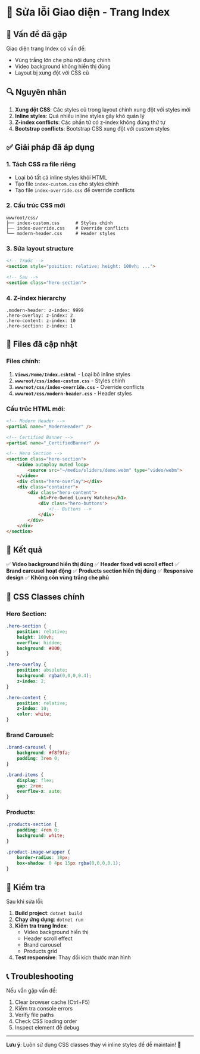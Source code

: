 # 🎨 Sửa lỗi Giao diện - Trang Index

## 🚨 Vấn đề đã gặp

Giao diện trang Index có vấn đề:
- Vùng trắng lớn che phủ nội dung chính
- Video background không hiển thị đúng
- Layout bị xung đột với CSS cũ

## 🔍 Nguyên nhân

1. **Xung đột CSS**: Các styles cũ trong layout chính xung đột với styles mới
2. **Inline styles**: Quá nhiều inline styles gây khó quản lý
3. **Z-index conflicts**: Các phần tử có z-index không đúng thứ tự
4. **Bootstrap conflicts**: Bootstrap CSS xung đột với custom styles

## ✅ Giải pháp đã áp dụng

### 1. **Tách CSS ra file riêng**
- Loại bỏ tất cả inline styles khỏi HTML
- Tạo file `index-custom.css` cho styles chính
- Tạo file `index-override.css` để override conflicts

### 2. **Cấu trúc CSS mới**
```
wwwroot/css/
├── index-custom.css      # Styles chính
├── index-override.css    # Override conflicts
└── modern-header.css     # Header styles
```

### 3. **Sửa layout structure**
```html
<!-- Trước -->
<section style="position: relative; height: 100vh; ...">

<!-- Sau -->
<section class="hero-section">
```

### 4. **Z-index hierarchy**
```
.modern-header: z-index: 9999
.hero-overlay: z-index: 2
.hero-content: z-index: 10
.hero-section: z-index: 1
```

## 📁 Files đã cập nhật

### Files chính:
1. **`Views/Home/Index.cshtml`** - Loại bỏ inline styles
2. **`wwwroot/css/index-custom.css`** - Styles chính
3. **`wwwroot/css/index-override.css`** - Override conflicts
4. **`wwwroot/css/modern-header.css`** - Header styles

### Cấu trúc HTML mới:
```html
<!-- Modern Header -->
<partial name="_ModernHeader" />

<!-- Certified Banner -->
<partial name="_CertifiedBanner" />

<!-- Hero Section -->
<section class="hero-section">
    <video autoplay muted loop>
        <source src="~/media/sliders/demo.webm" type="video/webm">
    </video>
    <div class="hero-overlay"></div>
    <div class="container">
        <div class="hero-content">
            <h1>Pre-Owned Luxury Watches</h1>
            <div class="hero-buttons">
                <!-- Buttons -->
            </div>
        </div>
    </div>
</section>
```

## 🎯 Kết quả

✅ **Video background hiển thị đúng**
✅ **Header fixed với scroll effect**
✅ **Brand carousel hoạt động**
✅ **Products section hiển thị đúng**
✅ **Responsive design**
✅ **Không còn vùng trắng che phủ**

## 🔧 CSS Classes chính

### Hero Section:
```css
.hero-section {
    position: relative;
    height: 100vh;
    overflow: hidden;
    background: #000;
}

.hero-overlay {
    position: absolute;
    background: rgba(0,0,0,0.4);
    z-index: 2;
}

.hero-content {
    position: relative;
    z-index: 10;
    color: white;
}
```

### Brand Carousel:
```css
.brand-carousel {
    background: #f8f9fa;
    padding: 3rem 0;
}

.brand-items {
    display: flex;
    gap: 2rem;
    overflow-x: auto;
}
```

### Products:
```css
.products-section {
    padding: 4rem 0;
    background: white;
}

.product-image-wrapper {
    border-radius: 10px;
    box-shadow: 0 4px 15px rgba(0,0,0,0.1);
}
```

## 🚀 Kiểm tra

Sau khi sửa lỗi:
1. **Build project**: `dotnet build`
2. **Chạy ứng dụng**: `dotnet run`
3. **Kiểm tra trang Index**: 
   - Video background hiển thị
   - Header scroll effect
   - Brand carousel
   - Products grid
4. **Test responsive**: Thay đổi kích thước màn hình

## 📞 Troubleshooting

Nếu vẫn gặp vấn đề:
1. Clear browser cache (Ctrl+F5)
2. Kiểm tra console errors
3. Verify file paths
4. Check CSS loading order
5. Inspect element để debug

---

**Lưu ý**: Luôn sử dụng CSS classes thay vì inline styles để dễ maintain! 🎉
